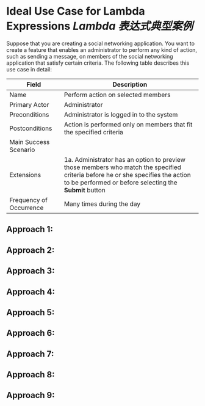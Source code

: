 # Ideal Use Case for Lambda Expressions _Lambda 表达式典型案例_

Suppose that you are creating a social networking application. 
You want to create a feature that enables an administrator to perform any kind of action, such as sending a message, on members of the social networking application that satisfy certain criteria. 
The following table describes this use case in detail:

| Field                   | Description                                                                                                                                                                               |
|-------------------------|-------------------------------------------------------------------------------------------------------------------------------------------------------------------------------------------|
| Name                    | Perform action on selected members                                                                                                                                                        |
| Primary Actor           | Administrator                                                                                                                                                                             |
| Preconditions           | Administrator is logged in to the system                                                                                                                                                  |
| Postconditions          | Action is performed only on members that fit the specified criteria                                                                                                                       |
| Main Success Scenario   |                                                                                                                                                                                           |
| Extensions              | 1a. Administrator has an option to preview those members who match the specified criteria before he or she specifies the action to be performed or before selecting the **Submit** button |
| Frequency of Occurrence | Many times during the day                                                                                                                                                                 |


## Approach 1: 

## Approach 2: 

## Approach 3: 

## Approach 4: 

## Approach 5: 

## Approach 6: 

## Approach 7: 

## Approach 8: 

## Approach 9: 
